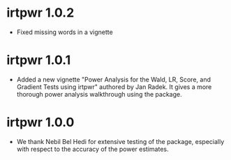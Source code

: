 # irtpwr 1.0.2

* Fixed missing words in a vignette

# irtpwr 1.0.1

* Added a new vignette "Power Analysis for the Wald, LR, Score, and Gradient Tests using irtpwr" authored by Jan Radek. It gives a more thorough power analysis walkthrough using the package. 

# irtpwr 1.0.0

* We thank Nebil Bel Hedi for extensive testing of the package, especially with respect to the accuracy of the power estimates.


